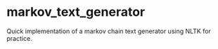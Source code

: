 # markov_text_generator
Quick implementation of a markov chain text generator using NLTK for practice.
